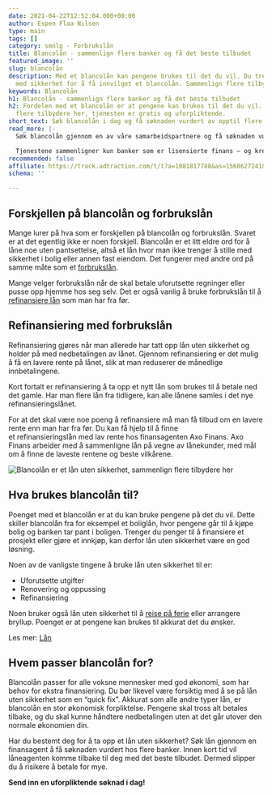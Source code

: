 ```yaml
---
date: 2021-04-22T12:52:04.000+00:00
author: Espen Flaa Nilsen
type: main
tags: []
category: smnlg - Forbrukslån
title: Blancolån - sammenlign flere banker og få det beste tilbudet
featured_image: ''
slug: blancolån
description: Med et blancolån kan pengene brukes til det du vil. Du trenger ikke stille
  med sikkerhet for å få innvilget et blancolån. Sammenlign flere tilbydere her
keywords: Blancolån
h1: Blancolån - sammenlign flere banker og få det beste tilbudet
h2: Fordelen med et blancolån er at pengene kan brukes til det du vil. Sammenlign
  flere tilbydere her, tjenesten er gratis og uforpliktende.
short_text: Søk blancolån i dag og få søknaden vurdert av opptil flere banker og långivere.
read_more: |-
  Søk blancolån gjennom en av våre samarbeidspartnere og få søknaden vurdert hos flere banker samtidig. Bankene konkurrerer da om å få deg som kunde, og du ender opp med det beste tilbudet de kan gi deg.

  Tjenestene sammenligner kun banker som er lisensierte finans – og kredittselskaper regulert av [Finanstilsynet](http://www.finanstilsynet.no/).
recommended: false
affiliate: https://track.adtraction.com/t/t?a=1081817788&as=1560627241&t=2&tk=1
schema: ''

---
```

## Forskjellen på blancolån og forbrukslån

Mange lurer på hva som er forskjellen på blancolån og forbrukslån. Svaret er at det egentlig ikke er noen forskjell. Blancolån er et litt eldre ord for å låne noe uten pantsettelse, altså et lån hvor man ikke trenger å stille med sikkerhet i bolig eller annen fast eiendom. Det fungerer med andre ord på samme måte som et [forbrukslån](https://www.dagbladet.no/forbrukslan "forbrukslån").

Mange velger forbrukslån når de skal betale uforutsette regninger eller pusse opp hjemme hos seg selv. Det er også vanlig å bruke forbrukslån til å [refinansiere lån](https://www.dagbladet.no/refinansiering "refinansiere lån") som man har fra før.

## Refinansiering med forbrukslån

Refinansiering gjøres når man allerede har tatt opp lån uten sikkerhet og holder på med nedbetalingen av lånet. Gjennom refinansiering er det mulig å få en lavere rente på lånet, slik at man reduserer de månedlige innbetalingene.

Kort fortalt er refinansiering å ta opp et nytt lån som brukes til å betale ned det gamle. Har man flere lån fra tidligere, kan alle lånene samles i det nye refinansieringslånet.

For at det skal være noe poeng å refinansiere må man få tilbud om en lavere rente enn man har fra før. Du kan få hjelp til å finne et refinansieringslån med lav rente hos finansagenten Axo Finans. Axo Finans arbeider med å sammenligne lån på vegne av lånekunder, med mål om å finne de laveste rentene og beste vilkårene.

![Blancolån er et lån uten sikkerhet, sammenlign flere tilbydere her](/lan/img/blancolan.jpg "Blancolån - lån uten sikkerhet")

## Hva brukes blancolån til?

Poenget med et blancolån er at du kan bruke pengene på det du vil. Dette skiller blancolån fra for eksempel et boliglån, hvor pengene går til å kjøpe bolig og banken tar pant i boligen. Trenger du penger til å finansiere et prosjekt eller gjøre et innkjøp, kan derfor lån uten sikkerhet være en god løsning.

Noen av de vanligste tingene å bruke lån uten sikkerhet til er:

* Uforutsette utgifter
* Renovering og oppussing
* Refinansiering

Noen bruker også lån uten sikkerhet til å [reise på ferie](https://www.dagbladet.no/lan/ferielan) eller arrangere bryllup. Poenget er at pengene kan brukes til akkurat det du ønsker.

Les mer: [Lån](https://www.dagbladet.no/lan/)

## Hvem passer blancolån for?

Blancolån passer for alle voksne mennesker med god økonomi, som har behov for ekstra finansiering. Du bør likevel være forsiktig med å se på lån uten sikkerhet som en “quick fix”. Akkurat som alle andre typer lån, er blancolån en stor økonomisk forpliktelse. Pengene skal tross alt betales tilbake, og du skal kunne håndtere nedbetalingen uten at det går utover den normale økonomien din.

Har du bestemt deg for å ta opp et lån uten sikkerhet? Søk lån gjennom en finansagent å få søknaden vurdert hos flere banker. Innen kort tid vil låneagenten komme tilbake til deg med det beste tilbudet. Dermed slipper du å risikere å betale for mye.

**Send inn en uforpliktende søknad i dag!**